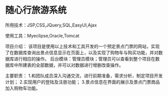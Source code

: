 # 随心行旅游系统

  所用技术：JSP,CSS,JQuery,SQL,EasyUI,Ajax

  使用工具：Myeclipse,Oracle,Tomcat
  
  项目介绍：
    该项目是使用以上技术和工具开发的一个预定景点门票的网站，实现了在数据库查询出景点信息显示在页面上，以及实现了购物车与购买功能，并对数据库进行相应的操作。
    后台模块：管理员模块；管理员可以查看到整个项目在数据库中所建表的全部数据，并可以对数据进行增删改查操作。
  
  主要职责：
    1.和团队成员深入沟通交流，进行前期准备，需求分析，制定项目开发计划；
    2.实现用户的登陆及注册功能；
    3.景点信息在界面的展示及景点门票商品加入购物车功能。
